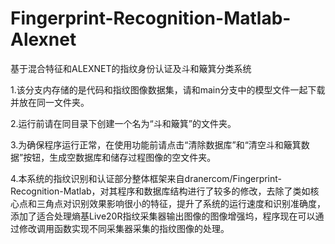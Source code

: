 # Fingerprint-Recognition-Matlab-Alexnet
基于混合特征和ALEXNET的指纹身份认证及斗和簸箕分类系统

1.该分支内存储的是代码和指纹图像数据集，请和main分支中的模型文件一起下载并放在同一文件夹。

2.运行前请在同目录下创建一个名为“斗和簸箕”的文件夹。

3.为确保程序运行正常，在使用功能前请点击“清除数据库”和“清空斗和簸箕数据”按钮，生成空数据库和储存过程图像的空文件夹。

4.本系统的指纹识别和认证部分整体框架来自dranercom/Fingerprint-Recognition-Matlab，对其程序和数据库结构进行了较多的修改，去除了类如核心点和三角点对识别效果影响很小的特征，提升了系统的运行速度和识别准确度，添加了适合处理熵基Live20R指纹采集器输出图像的图像增强坞，程序现在可以通过修改调用函数实现不同采集器采集的指纹图像的处理。

